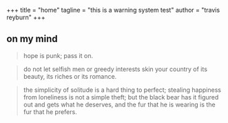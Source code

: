 +++
title = "home"
tagline = "this is a warning system test"
author = "travis reyburn"
+++

## on my mind

> hope is punk; pass it on.

> do not let selfish men or greedy interests skin your country of its beauty, its riches or its romance.

> the simplicity of solitude is a hard thing to perfect;
> stealing happiness from loneliness is not a simple theft;
> but the black bear has it figured out and gets what he deserves,
> and the fur that he is wearing is the fur that he prefers.